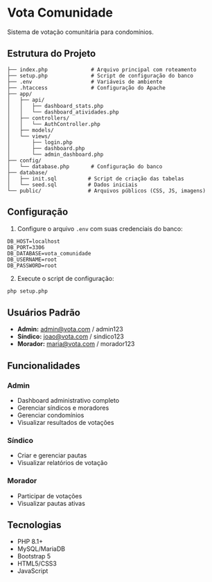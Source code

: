 # Vota Comunidade

Sistema de votação comunitária para condomínios.

## Estrutura do Projeto

```
├── index.php              # Arquivo principal com roteamento
├── setup.php              # Script de configuração do banco
├── .env                   # Variáveis de ambiente
├── .htaccess              # Configuração do Apache
├── app/
│   ├── api/
│   │   ├── dashboard_stats.php
│   │   └── dashboard_atividades.php
│   ├── controllers/
│   │   └── AuthController.php
│   ├── models/
│   └── views/
│       ├── login.php
│       ├── dashboard.php
│       └── admin_dashboard.php
├── config/
│   └── database.php       # Configuração do banco
├── database/
│   ├── init.sql          # Script de criação das tabelas
│   └── seed.sql          # Dados iniciais
└── public/               # Arquivos públicos (CSS, JS, imagens)
```

## Configuração

1. Configure o arquivo `.env` com suas credenciais do banco:
```
DB_HOST=localhost
DB_PORT=3306
DB_DATABASE=vota_comunidade
DB_USERNAME=root
DB_PASSWORD=root
```

2. Execute o script de configuração:
```bash
php setup.php
```

## Usuários Padrão

- **Admin:** admin@vota.com / admin123
- **Síndico:** joao@vota.com / sindico123
- **Morador:** maria@vota.com / morador123

## Funcionalidades

### Admin
- Dashboard administrativo completo
- Gerenciar síndicos e moradores
- Gerenciar condomínios
- Visualizar resultados de votações

### Síndico
- Criar e gerenciar pautas
- Visualizar relatórios de votação

### Morador
- Participar de votações
- Visualizar pautas ativas

## Tecnologias

- PHP 8.1+
- MySQL/MariaDB
- Bootstrap 5
- HTML5/CSS3
- JavaScript